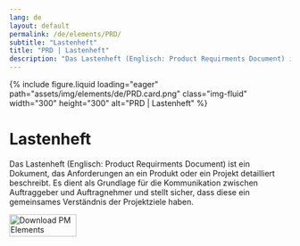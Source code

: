 ```yaml
---
lang: de
layout: default
permalink: /de/elements/PRD/
subtitle: "Lastenheft"
title: "PRD | Lastenheft"
description: "Das Lastenheft (Englisch: Product Requirments Document) ist ein Dokument, das Anforderungen an ein Produkt oder ein Projekt detailliert beschreibt. Es dient als Grundlage für die Kommunikation zwischen Auftraggeber und Auftragnehmer und stellt sicher, dass diese ein gemeinsames Verständnis der Projektziele haben."
---
```


{% include figure.liquid loading="eager" path="assets/img/elements/de/PRD.card.png" class="img-fluid" width="300" height="300" alt="PRD | Lastenheft" %}

# Lastenheft

Das Lastenheft (Englisch: Product Requirments Document) ist ein Dokument, das Anforderungen an ein Produkt oder ein Projekt detailliert beschreibt. Es dient als Grundlage für die Kommunikation zwischen Auftraggeber und Auftragnehmer und stellt sicher, dass diese ein gemeinsames Verständnis der Projektziele haben.

<a href="https://apps.apple.com/app/apple-store/id6738084498?pt=127441684&ct=website&mt=8">
  <img src="{{ "assets/img/en/appstore.png" | relative_url }}" width="120" height="40" alt="Download PM Elements">
</a>
